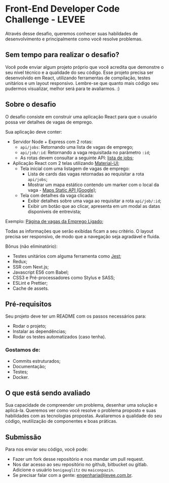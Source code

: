 # Front-End Developer Code Challenge - LEVEE

Através desse desafio, queremos conhecer suas habildades de desenvolvimento e principalmente como você resolve problemas.

## Sem tempo para realizar o desafio?

Você pode enviar algum projeto próprio que você acredita que demonstre o seu nível técnico e a qualidade do seu código.
Esse projeto precisa ser desenvolvido em React, utilizando ferramentas de compilação, testes unitários e um layout responsivo.
Lembre-se que quanto mais código seu pudermos visualizar, melhor será para te avaliarmos. :)

## Sobre o desafio

O desafio consiste em construir uma aplicação React para que o usuário possa ver detalhes de vagas de emprego.

Sua aplicação deve conter:

- Servidor Node + Express com 2 rotas:
  - `api/jobs`: Retornando uma lista de vagas de emprego;
  - `api/job/:id`: Retornando a vaga requisitada no parâmetro `:id`;
  - As rotas devem consultar a seguinte API: [lista de jobs](https://apigw.qa.empregoligado.net/britney/api/v1/jobs?limit=10);
- Aplicação React com 2 telas utilizando [Material-UI](https://material-ui.com/);
  - Tela inicial com uma listagem de vagas de emprego:
    - Lista de cards das vagas retornadas ao requisitar a rota `api/jobs`;
    - Mostrar um mapa estático contendo um marker com o local da vaga - [Maps Static API (Google)](https://developers.google.com/maps/documentation/maps-static/intro);
  - Tela com detalhes da vaga clicada:
    - Exibir detalhes sobre uma vaga ao requisitar a rota `api/job/:id`;
    - Exibir um botão que ao clicar, apresenta em um modal as datas disponíveis de entrevista;

Exemplo: [Página de vagas da Emprego Ligado](https://empregoligado.com.br/pt-br/vagas);
  
Todas as informações que serão exibidas ficam a seu critério. O layout precisa ser responsivo, de modo que a navegação seja agradável e fluida.

Bônus (não eliminatório):

- Testes unitários com alguma ferramenta como [Jest](https://jestjs.io/docs/en/getting-started);
- Redux;
- SSR com Next.js;
- Javascript ES6 com Babel;
- CSS3 e Pré-processadores como Stylus e SASS;
- ESLint e Prettier;
- Cache de assets.

## Pré-requisitos

Seu projeto deve ter um README com os passos necessários para:

- Rodar o projeto;
- Instalar as dependências;
- Rodar os testes automatizados (caso tenha).

### Gostamos de:

- Commits estruturados;
- Documentação;
- Testes;
- Docker.

## O que está sendo avaliado

Sua capacidade de compreender um problema, desenhar uma solução e aplicá-la.
Queremos ver como você resolve o problema proposto e suas habilidades com as tecnologias propostas.
Avaliaremos a qualidade do seu código, reutilização de componentes e boas práticas.

## Submissão

Para nos enviar seu código, você pode:

- Fazer um fork desse repositório e nos mandar um pull request.
- Nos dar acesso ao seu repositório no github, bitbucket ou gitlab. Adicione o usuário `bonigauglitz` ou `maiconpazin`.
- Se precisar falar com a gente: engenharia@levee.com.br.
